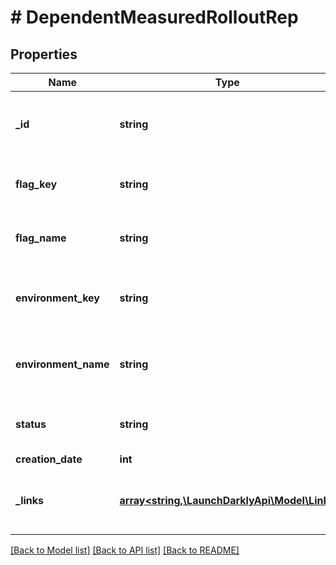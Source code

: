 # # DependentMeasuredRolloutRep

## Properties

Name | Type | Description | Notes
------------ | ------------- | ------------- | -------------
**_id** | **string** | The guarded rollout measured rollout Id |
**flag_key** | **string** | The guarded rollout flag key |
**flag_name** | **string** | The guarded rollout flag name |
**environment_key** | **string** | The guarded rollout environment key |
**environment_name** | **string** | The guarded rollout environment name |
**status** | **string** | The guarded rollout status |
**creation_date** | **int** |  |
**_links** | [**array<string,\LaunchDarklyApi\Model\Link>**](Link.md) | The location and content type of related resources |

[[Back to Model list]](../../README.md#models) [[Back to API list]](../../README.md#endpoints) [[Back to README]](../../README.md)
